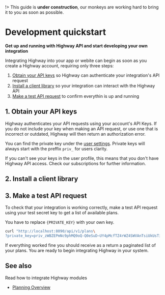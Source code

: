 !> This guide is **under construction**, our monkeys are working hard to bring it to you as soon as possible.

# Development quickstart

**Get up and running with Highway API and start developing your own integration**

Integrating Highway into your app or webite can begin as soon as you create a Highway account, requiring only three steps:

1. [Obtain your API keys](#_1-obtain-your-api-keys) so Highway can authenticate your integration's API request
2. [Install a client library]() so your integration can interact with the Highway API
3. [Make a test API request]() to confirm everythin is up and running

## 1. Obtain your API keys

Highway authenticates your API requests using your account's API Keys. If you do not include your key when making an API request, or use one that is
incorrect or outdated, Highway will then return an authorization error.

You can find the private key under the [user settings](https://highway.smartmonkey.io/highway/account/keys). Private keys will always start with the preffix `priv_` for
users clarity.

If you can't see your keys in the user profile, this means that you don't have Highway API access. Check our subscriptions for further information.

## 2. Install a client library

## 3. Make a test API request

To check that your integration is working correctly, make a test API request using your test secret key to get a list of available plans.

You have to replace `{PRIVATE_KEY}` with your own key.

```bash
curl "http://localhost:8090/api/v1/plans\
?private_key=priv_zWBZEPmNc9phMQ9oQ-Q0eSuD~UY4pMcfTZ4rWZ4SWVAnTsiUkUsTiTvJmJHc.Joa"
```

If everything worked fine you should receive as a return a paginated list of your plans. You are ready to begin integrating Highway in your system.

## See also

Read how to integrate Highway modules

- [Planning Overview](/planning/overview.md)
